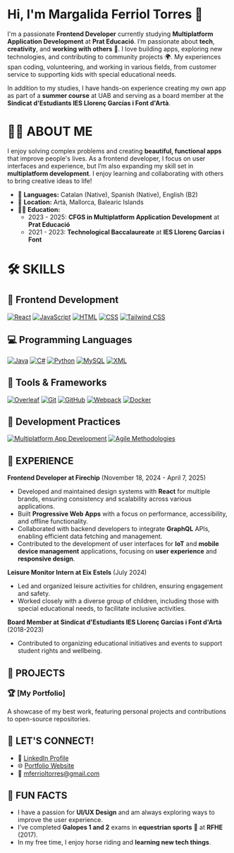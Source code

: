 # Hi, I'm Margalida Ferriol Torres 👋  
I'm a passionate **Frontend Developer** currently studying **Multiplatform Application Development** at **Prat Educació**. I’m passionate about **tech**, **creativity**, and **working with others** 🤝. I love building apps, exploring new technologies, and contributing to community projects 🌍. My experiences span coding, volunteering, and working in various fields, from customer service to supporting kids with special educational needs.  

In addition to my studies, I have hands-on experience creating my own app as part of a **summer course** at UAB and serving as a board member at the **Sindicat d'Estudiants IES Llorenç Garcías i Font d'Artà**.  

# 🧑‍💻 ABOUT ME
I enjoy solving complex problems and creating **beautiful, functional apps** that improve people's lives. As a frontend developer, I focus on user interfaces and experience, but I’m also expanding my skill set in **multiplatform development**. I enjoy learning and collaborating with others to bring creative ideas to life!

* 💬 **Languages:** Catalan (Native), Spanish (Native), English (B2)
* 📍 **Location:** Artà, Mallorca, Balearic Islands
* 🧑‍🎓 **Education:**  
  - 2023 - 2025: **CFGS in Multiplatform Application Development** at **Prat Educació**  
  - 2021 - 2023: **Technological Baccalaureate** at **IES Llorenç Garcías i Font**

# 🛠️ **SKILLS**

## 🎨 **Frontend Development**
[![React](https://img.shields.io/badge/React-61DAFB?style=for-the-badge&logo=react&logoColor=white)](https://reactjs.org/)
[![JavaScript](https://img.shields.io/badge/JavaScript-F7DF1E?style=for-the-badge&logo=javascript&logoColor=black)](https://developer.mozilla.org/en-US/docs/Web/JavaScript)
[![HTML](https://img.shields.io/badge/HTML5-E34F26?style=for-the-badge&logo=html5&logoColor=white)](https://developer.mozilla.org/en-US/docs/Web/HTML)
[![CSS](https://img.shields.io/badge/CSS3-1572B6?style=for-the-badge&logo=css3&logoColor=white)](https://developer.mozilla.org/en-US/docs/Web/CSS)
[![Tailwind CSS](https://img.shields.io/badge/TailwindCSS-06B6D4?style=for-the-badge&logo=tailwindcss&logoColor=white)](https://tailwindcss.com/)

## 💻 **Programming Languages**
[![Java](https://img.shields.io/badge/Java-007396?style=for-the-badge&logo=java&logoColor=white)](https://www.java.com/)
[![C#](https://img.shields.io/badge/C%23-239120?style=for-the-badge&logo=c-sharp&logoColor=white)](https://learn.microsoft.com/en-us/dotnet/csharp/)
[![Python](https://img.shields.io/badge/Python-3776AB?style=for-the-badge&logo=python&logoColor=white)](https://www.python.org/)
[![MySQL](https://img.shields.io/badge/MySQL-4479A1?style=for-the-badge&logo=mysql&logoColor=white)](https://www.mysql.com/)
[![XML](https://img.shields.io/badge/XML-8A2BE2?style=for-the-badge&logo=xml&logoColor=white)](https://www.w3schools.com/xml/)

## 🔧 **Tools & Frameworks**
[![Overleaf](https://img.shields.io/badge/Overleaf-47A141?style=for-the-badge&logo=overleaf&logoColor=white)](https://www.overleaf.com/)
[![Git](https://img.shields.io/badge/Git-F05032?style=for-the-badge&logo=git&logoColor=white)](https://git-scm.com/)
[![GitHub](https://img.shields.io/badge/GitHub-181717?style=for-the-badge&logo=github&logoColor=white)](https://github.com/)
[![Webpack](https://img.shields.io/badge/Webpack-8DD6F9?style=for-the-badge&logo=webpack&logoColor=black)](https://webpack.js.org/)
[![Docker](https://img.shields.io/badge/Docker-2496ED?style=for-the-badge&logo=docker&logoColor=white)](https://www.docker.com/)

## 🚀 **Development Practices**
[![Multiplatform App Development](https://img.shields.io/badge/Multiplatform%20App%20Development-4CAF50?style=for-the-badge&logo=android&logoColor=white)](#)
[![Agile Methodologies](https://img.shields.io/badge/Agile%20Methodologies-FF4500?style=for-the-badge&logo=scrum&logoColor=white)](#)


## 💼 EXPERIENCE

**Frontend Developer at Firechip** (November 18, 2024 - April 7, 2025)

* Developed and maintained design systems with **React** for multiple brands, ensuring consistency and scalability across various applications.
* Built **Progressive Web Apps** with a focus on performance, accessibility, and offline functionality.
* Collaborated with backend developers to integrate **GraphQL** APIs, enabling efficient data fetching and management.
* Contributed to the development of user interfaces for **IoT** and **mobile device management** applications, focusing on **user experience** and **responsive design**.

**Leisure Monitor Intern at Eix Estels** (July 2024)

* Led and organized leisure activities for children, ensuring engagement and safety.
* Worked closely with a diverse group of children, including those with special educational needs, to facilitate inclusive activities.

**Board Member at Sindicat d'Estudiants IES Llorenç Garcías i Font d'Artà** (2018-2023)

* Contributed to organizing educational initiatives and events to support student rights and wellbeing.

## 📂 PROJECTS

### 🏆 [My Portfolio]
A showcase of my best work, featuring personal projects and contributions to open-source repositories.


## 🤝 LET'S CONNECT!
* 📲 [LinkedIn Profile](https://www.linkedin.com/in/margalida-ferriol-torres/)
* 🌐 [Portfolio Website](https://yourportfolio.com)  
* 📧 mferrioltorres@gmail.com

## 🎯 FUN FACTS
* I have a passion for **UI/UX Design** and am always exploring ways to improve the user experience.
* I’ve completed **Galopes 1 and 2** exams in **equestrian sports** 🐴 at **RFHE** (2017).
* In my free time, I enjoy horse riding and **learning new tech things**.
